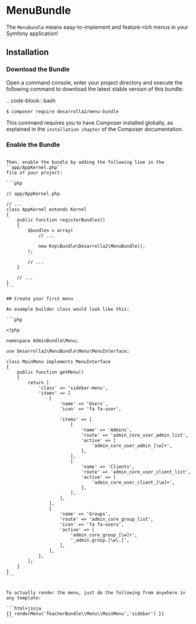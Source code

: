 MenuBundle
=============

The `MenuBundle` means easy-to-implement and feature-rich menus in your Symfony application!

## Installation

### Download the Bundle

Open a command console, enter your project directory and execute the
following command to download the latest stable version of this bundle:

.. code-block:: bash

    $ composer require desarrolla2/menu-bundle

This command requires you to have Composer installed globally, as explained
in the `installation chapter` of the Composer documentation.

### Enable the Bundle
~~~~~~~~~~~~~~~~~~~~~~~~~

Then, enable the bundle by adding the following line in the ``app/AppKernel.php``
file of your project:

```php

// app/AppKernel.php

// ...
class AppKernel extends Kernel
{
    public function registerBundles()
    {
        $bundles = array(
            // ...

            new Knp\Bundle\Desarrolla2\MenuBundle(),
        );

        // ...
    }

    // ...
}
```
    
## Create your first menu    

An example builder class would look like this:

```php

<?php

namespace AdminBundle\Menu;

use Desarrolla2\MenuBundle\Menu\MenuInterface;

class MainMenu implements MenuInterface
{
    public function getMenu()
    {
        return [
            'class' => 'sidebar-menu',
            'items' => [
                [
                    'name' => 'Users',
                    'icon' => 'fa fa-user',

                    'items' => [
                        [
                            'name' => 'Admins',
                            'route' => 'admin_core_user_admin_list',
                            'active' => [
                                'admin_core_user_admin_[\w]+',
                            ],
                        ],
                        [
                            'name' => 'Clients',
                            'route' => 'admin_core_user_client_list',
                            'active' => [
                                'admin_core_user_client_[\w]+',
                            ],
                        ],
                    ],
                ],                
                [
                    'name' => 'Groups',
                    'route' => 'admin_core_group_list',
                    'icon' => 'fa fa-users',
                    'active' => [
                        'admin_core_group_[\w]+',
                        '_admin.group.[\w\.]',
                    ],
                ],
            ],
        ];
    }
}
```


To actually render the menu, just do the following from anywhere in any template:

```html+jinja
{{ renderMenu('TeacherBundle\\Menu\\MainMenu','sidebar') }}
```
